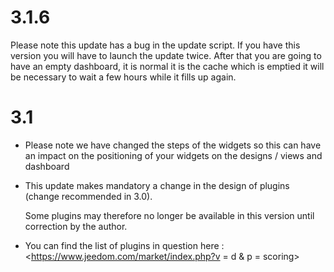 3.1.6 
=====

Please note this update has a bug in the update script.
If you have this version you will have to launch the update twice.
After that you are going to have an empty dashboard, it is normal it is the cache which is emptied it will be necessary to wait a few hours while it fills up again.

3.1 
===

-   Please note we have changed the steps of the widgets so this can have an impact on the positioning of your widgets on the designs / views and dashboard
    
-   This update makes mandatory a change in the design of plugins (change recommended in 3.0). 
    
    Some plugins may therefore no longer be available in this version until
    correction by the author.

-   You can find the list of plugins in question here :
    <https://www.jeedom.com/market/index.php?v = d &amp; p = scoring>


